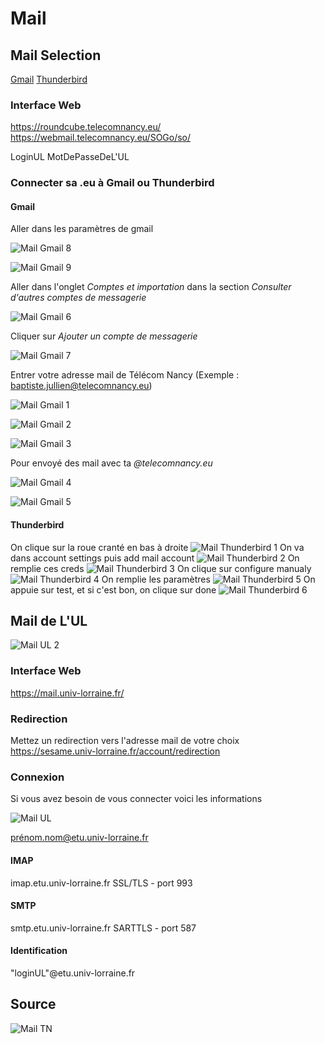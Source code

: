 # Mail

## Mail Selection

[Gmail](#gmail)
[Thunderbird](#thunderbird)

### Interface Web

https://roundcube.telecomnancy.eu/
https://webmail.telecomnancy.eu/SOGo/so/

LoginUL
MotDePasseDeL'UL

### Connecter sa .eu à Gmail ou Thunderbird

#### Gmail

Aller dans les paramètres de gmail

![Mail Gmail 8](mail/mail_gmail_8.png)

![Mail Gmail 9](mail/mail_gmail_9.png)

Aller dans l'onglet *Comptes et importation* dans la section *Consulter d'autres comptes de messagerie*

![Mail Gmail 6](mail/mail_gmail_6.png)

Cliquer sur *Ajouter un compte de messagerie*

![Mail Gmail 7](mail/mail_gmail_7.png)

Entrer votre adresse mail de Télécom Nancy (Exemple : baptiste.jullien@telecomnancy.eu)

![Mail Gmail 1](mail/mail_gmail_1.png)

![Mail Gmail 2](mail/mail_gmail_2.png)

![Mail Gmail 3](mail/mail_gmail_3.png)

Pour envoyé des mail avec ta *@telecomnancy.eu*

![Mail Gmail 4](mail/mail_gmail_4.png)

![Mail Gmail 5](mail/mail_gmail_5.png)

#### Thunderbird

On clique sur la roue cranté en bas à droite
![Mail Thunderbird 1](mail/mail_thunderbird_1.png)
On va dans account settings puis add mail account
![Mail Thunderbird 2](mail/mail_thunderbird_2.png)
On remplie ces creds
![Mail Thunderbird 3](mail/mail_thunderbird_3.png)
On clique sur configure manualy
![Mail Thunderbird 4](mail/mail_thunderbird_4.png)
On remplie les paramètres
![Mail Thunderbird 5](mail/mail_thunderbird_5.png)
On appuie sur test, et si c'est bon, on clique sur done
![Mail Thunderbird 6](mail/mail_thunderbird_6.png)

## Mail de L'UL

![Mail UL 2](mail/mail_ul2.png)

### Interface Web

https://mail.univ-lorraine.fr/

### Redirection

Mettez un redirection vers l'adresse mail de votre choix
https://sesame.univ-lorraine.fr/account/redirection

### Connexion

Si vous avez besoin de vous connecter voici les informations

![Mail UL](mail/mail_ul.png)

prénom.nom@etu.univ-lorraine.fr

#### IMAP
imap.etu.univ-lorraine.fr
SSL/TLS - port 993

#### SMTP
smtp.etu.univ-lorraine.fr
SARTTLS - port 587

#### Identification
"loginUL"@etu.univ-lorraine.fr

## Source 

![Mail TN](mail/mail_tn.png)
